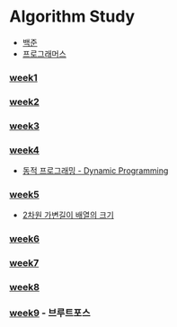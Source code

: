 # Algorithm Study  
- [백준](Baekjoon.md)
- [프로그래머스](Programmers.md)

### [week1](src/W1/README.md)
### [week2](src/W2/README.md)
### [week3](src/W3/README.md)
### [week4](src/W4/README.md)
- [동적 프로그래밍 - Dynamic Programming ](src/W4/ExtraStudy/동적프로그래밍(B2747).md)
### [week5](src/W5/README.md)
- [2차원 가변길이 배열의 크기](src/W5/ArrayLength/arrSize.md)
### [week6](src/W6/README.md)
### [week7](src/W7/README.md)
### [week8](src/W8/README.md)
### [week9](src/W9/README.md) - 브루트포스